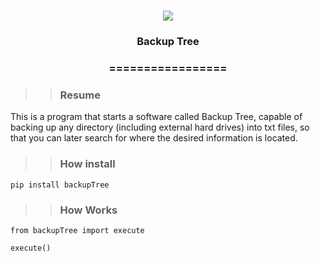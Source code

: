 <h1 align="center">
<img src="https://img.shields.io/static/v1?label=backupTree%20POR&message=MAYCON%20BATESTIN&color=7159c1&style=flat-square&logo=ghost"/>


<h3> <p align="center">Backup Tree </p> </h3>
<h3> <p align="center"> ================= </p> </h3>

>> <h3> Resume </h3>

<p> This is a program that starts a software called Backup Tree, capable of backing up any directory (including external hard drives) into txt files, so that you can later search for where the desired information is located.</p>

>> <h3> How install </h3>
```
pip install backupTree

```

>> <h3> How Works </h3>

```
from backupTree import execute

execute()

```

